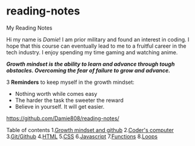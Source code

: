 # reading-notes
My Reading Notes

Hi my name is *Damie*! I am prior military and found an interest in coding. I hope that this course can eventually lead to me to a fruitful career in the tech industry. I enjoy spending my time gaming and watching anime.

**_Growth mindset is the ability to learn and advance through tough obstacles. Overcoming the fear of failure to grow and advance._**

3 **Reminders** to keep myself in the growth mindset:

 - Nothing worth while comes easy
 - The harder the task the sweeter the reward
 - Believe in yourself. It will get easier.
 
 https://github.com/Damie808/reading-notes/

 Table of contents
 1.[Growth mindset and github](https://damie808.github.io/reading-notes/class1reflection)
 2.[Coder's computer](https://damie808.github.io/reading-notes/class2reflection)
 3.[Git/Github](https://damie808.github.io/reading-notes/class3reflection)
 4.[HTML](https://damie808.github.io/reading-notes/class4reflection)
 5.[CSS](https://damie808.github.io/reading-notes/class5reflection)
 6.[Javascript](https://damie808.github.io/reading-notes/class6reflection)
 7.[Functions](https://damie808.github.io/reading-notes/class7reflection)
 8.[Loops](https://damie808.github.io/reading-notes/class8reflection)
